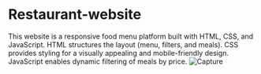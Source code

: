 # Restaurant-website
This website is a responsive food menu platform built with HTML, CSS, and JavaScript.  HTML structures the layout (menu, filters, and meals). CSS provides styling for a visually appealing and mobile-friendly design. JavaScript enables dynamic filtering of meals by price. 
![Capture](https://github.com/user-attachments/assets/5c724a52-ee4d-4322-b965-1e61aca3fc40)
